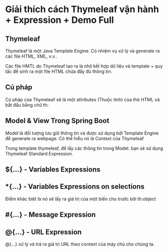 # Giải thích cách Thymeleaf vận hành + Expression + Demo Full 
## Thymeleaf

Thymeleaf là một Java Template Engine. Có nhiệm vụ xử lý và generate ra các file HTML, XML, v.v..

Các file HMTL do Thymeleaf tạo ra là nhờ kết hợp dữ liệu và template + quy tắc để sinh ra một file HTML chứa đầy đủ thông tin.

## Cú pháp
Cú pháp của Thymeleaf sẽ là một attributes (Thuộc tính) của thẻ HTML và bắt đầu bằng chữ th:

## Model & View Trong Spring Boot

Model là đối tượng lưu giữ thông tin và được sử dụng bởi Template Engine để generate ra webpage. Có thể hiểu nó là Context của Thymeleaf

Trong template thymeleaf, để lấy các thông tin trong Model. bạn sẽ sử dụng Thymeleaf Standard Expression.

## ${...} - Variables Expressions
## *{...} - Variables Expressions on selections
Điểm khác biệt là nó sẽ lấy ra giá trị của một biến cho trước bởi th:object
## #{...} - Message Expression
## @{...} - URL Expression
@{...} xử lý và trả ra giá trị URL theo context của máy chủ cho chúng ta.

